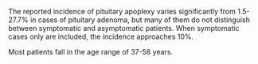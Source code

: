 The reported incidence of pituitary apoplexy varies significantly from 1.5-27.7% in cases of pituitary adenoma, but many of them do not distinguish between symptomatic and asymptomatic patients. When symptomatic cases only are included, the incidence approaches 10%.

Most patients fall in the age range of 37-58 years.